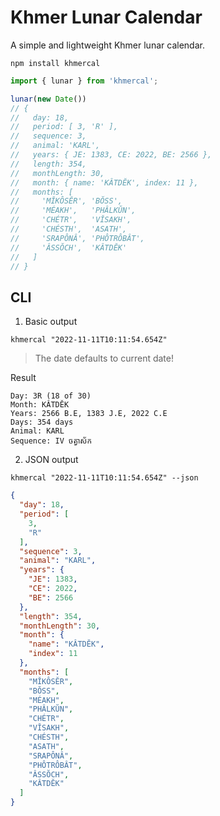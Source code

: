 # Khmer Lunar Calendar

A simple and lightweight Khmer lunar calendar.

```
npm install khmercal
```

```js
import { lunar } from 'khmercal';

lunar(new Date())
// {
//   day: 18,
//   period: [ 3, 'R' ],
//   sequence: 3,
//   animal: 'KARL',
//   years: { JE: 1383, CE: 2022, BE: 2566 },
//   length: 354,
//   monthLength: 30,
//   month: { name: 'KÂTDĔK', index: 11 },
//   months: [
//     'MĬKÔSĔR', 'BŎSS',
//     'MÉAKH',   'PHÂLKŬN',
//     'CHÉTR',   'VĬSAKH',
//     'CHÉSTH',  'ASATH',
//     'SRAPÔNÂ', 'PHÔTRÔBÂT',
//     'ÂSSŎCH',  'KÂTDĔK'
//   ]
// }
```

## CLI

1. Basic output

```shell
khmercal "2022-11-11T10:11:54.654Z"
```

> The date defaults to current date!

Result

```
Day: 3R (18 of 30)
Month: KÂTDĔK
Years: 2566 B.E, 1383 J.E, 2022 C.E
Days: 354 days 
Animal: KARL
Sequence: IV ចត្វាស័ក
```

2. JSON output

```shell
khmercal "2022-11-11T10:11:54.654Z" --json
```

```json
{
  "day": 18,
  "period": [
    3,
    "R"
  ],
  "sequence": 3,
  "animal": "KARL",
  "years": {
    "JE": 1383,
    "CE": 2022,
    "BE": 2566
  },
  "length": 354,
  "monthLength": 30,
  "month": {
    "name": "KÂTDĔK",
    "index": 11
  },
  "months": [
    "MĬKÔSĔR",
    "BŎSS",
    "MÉAKH",
    "PHÂLKŬN",
    "CHÉTR",
    "VĬSAKH",
    "CHÉSTH",
    "ASATH",
    "SRAPÔNÂ",
    "PHÔTRÔBÂT",
    "ÂSSŎCH",
    "KÂTDĔK"
  ]
}
```